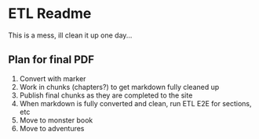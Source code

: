 # ETL Readme

This is a mess, ill clean it up one day...

## Plan for final PDF

1. Convert with marker
2. Work in chunks (chapters?) to get markdown fully cleaned up 
3. Publish final chunks as they are completed to the site
4. When markdown is fully converted and clean, run ETL E2E for sections, etc
5. Move to monster book
6. Move to adventures

